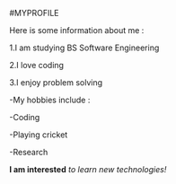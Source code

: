 #MYPROFILE

Here is some information about me :

1.I am studying BS Software Engineering

2.I love coding

3.I enjoy problem solving


-My hobbies include :

 -Coding
 
 -Playing cricket
 
 -Research
 
 **I am interested**  *to learn new technologies!*
